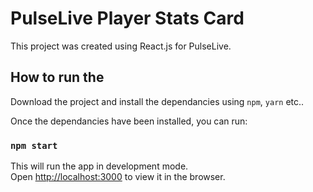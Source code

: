 # PulseLive Player Stats Card

This project was created using React.js for PulseLive.

## How to run the

Download the project and install the dependancies using `npm`, `yarn` etc..

Once the dependancies have been installed, you can run:

### `npm start`

This will run the app in development mode.\
Open [http://localhost:3000](http://localhost:3000) to view it in the browser.

